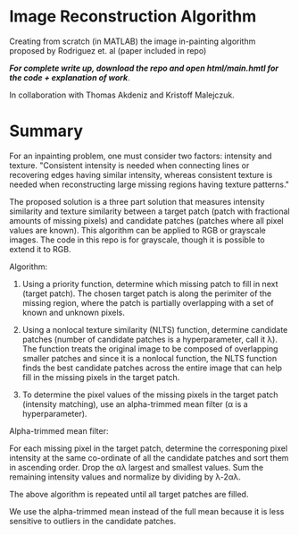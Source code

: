 # Image Reconstruction Algorithm

Creating from scratch (in MATLAB) the image in-painting algorithm proposed by Rodriguez et. al (paper included in repo)

**_For complete write up, download the repo and open html/main.hmtl for the code + explanation of work_**.

In collaboration with Thomas Akdeniz and Kristoff Malejczuk.

# Summary

For an inpainting problem, one must consider two factors: intensity and texture. "Consistent
intensity is needed when connecting lines or recovering edges having similar intensity, whereas consistent texture is needed when reconstructing large missing regions having texture patterns." 

The proposed solution is a three part solution that measures intensity similarity and texture similarity between a target patch (patch with fractional amounts of missing pixels) and candidate patches (patches where all pixel values are known). This algorithm can be applied to RGB or grayscale images. The code in this repo is for grayscale, though it is possible to extend it to RGB.

Algorithm:

1) Using a priority function, determine which missing patch to fill in next (target patch). The chosen target patch is along the perimiter of the missing region, where the patch is partially overlapping with a set of known and unknown pixels.

2) Using a nonlocal texture similarity (NLTS) function, determine candidate patches (number of candidate patches is a hyperparameter, call it λ). The function treats the original image to be composed of overlapping smaller patches and since it is a nonlocal function, the NLTS function finds the best candidate patches across the entire image that can help fill in the missing pixels in the target patch. 

3) To determine the pixel values of the missing pixels in the target patch (intensity matching), use an alpha-trimmed mean filter (α is a hyperparameter). 

Alpha-trimmed mean filter:

For each missing pixel in the target patch, determine the corresponing pixel intensity at the same co-ordinate of all the candidate patches and sort them in ascending order. Drop the αλ largest and smallest values. Sum the remaining intensity values and normalize by dividing by λ-2αλ. 

The above algorithm is repeated until all target patches are filled. 

We use the alpha-trimmed mean instead of the full mean because it is less sensitive to outliers in the candidate patches.

